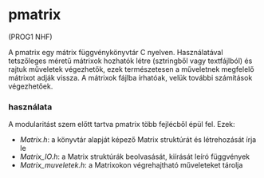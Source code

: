 # pmatrix
(PROG1 NHF)

A pmatrix egy mátrix függvénykönyvtár C nyelven. Használatával tetszőleges méretű mátrixok hozhatók létre (sztringből vagy textfájlból) és rajtuk műveletek végezhetők, ezek természetesen a műveletnek megfelelő mátrixot adják vissza. A mátrixok fájlba írhatóak, velük további számítások végezhetőek. 

### használata
A modularitást szem előtt tartva pmatrix több fejlécből épül fel. Ezek:
- *Matrix.h*: a könyvtár alapját képező Matrix struktúrát és létrehozását írja le
- *Matrix_IO.h*: a Matrix struktúrák beolvasását, kiírását leíró függvények
- *Matrix_muveletek.h*: a Matrixokon végrehajtható műveleteket tárolja


